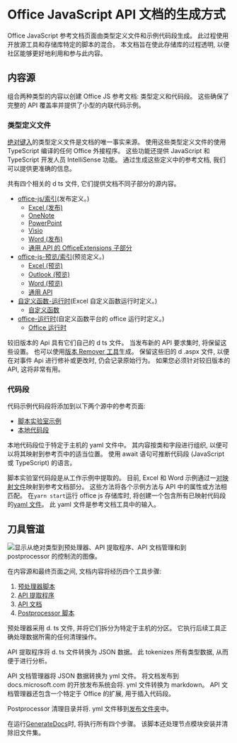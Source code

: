 # <a name="how-the-office-javascript-api-documentation-is-generated"></a>Office JavaScript API 文档的生成方式

Office JavaScript 参考文档页面由类型定义文件和示例代码段生成。 此过程使用开放源工具和存储库特定的脚本的混合。 本文档旨在使此存储库的过程透明, 以便社区能够更好地利用和参与此内容。

## <a name="content-sources"></a>内容源

组合两种类型的内容以创建 Office JS 参考文档: 类型定义和代码段。 这些确保了完整的 API 覆盖率并提供了小型的内联代码示例。

### <a name="type-definition-files"></a>类型定义文件

[绝对键入](https://github.com/DefinitelyTyped/DefinitelyTyped)的类型定义文件是文档的唯一事实来源。 使用这些类型定义文件的使用 TypeScript 编译的任何 Office 外接程序。 这些功能还提供 JavaScript 和 TypeScript 开发人员 IntelliSense 功能。 通过生成这些定义中的参考文档, 我们可以提供更准确的信息。

共有四个相关的 d ts 文件, 它们提供文档不同子部分的源内容。

- [office-js/索引](https://raw.githubusercontent.com/DefinitelyTyped/DefinitelyTyped/master/types/office-js/index.d.ts)(发布定义。)
  - [Excel (发布)](https://docs.microsoft.com/javascript/api/excel_release)
  - [OneNote](https://docs.microsoft.com/javascript/api/onenote)
  - [PowerPoint](https://docs.microsoft.com/javascript/api/powerpoint)
  - [Visio](https://docs.microsoft.com/javascript/api/visio)
  - [Word (发布)](https://docs.microsoft.com/javascript/api/word_release)
  - [通用 API 的 OfficeExtensions 子部分](https://docs.microsoft.com/javascript/api/office)
- [office-js-预览/索引](https://raw.githubusercontent.com/DefinitelyTyped/DefinitelyTyped/master/types/office-js-preview/index.d.ts)(预览定义。)
  - [Excel (预览)](https://docs.microsoft.com/javascript/api/excel)
  - [Outlook (预览)](https://docs.microsoft.com/javascript/api/outlook)
  - [Word (预览)](https://docs.microsoft.com/javascript/api/word)
  - [通用 API](https://docs.microsoft.com/javascript/api/office)
- [自定义函数-运行时](https://github.com/DefinitelyTyped/DefinitelyTyped/blob/master/types/custom-functions-runtime/index.d.ts)(Excel 自定义函数运行时定义。)
  - [自定义函数](https://docs.microsoft.com/javascript/api/custom-functions-runtime)
- [office-运行时](https://github.com/DefinitelyTyped/DefinitelyTyped/blob/master/types/office-runtime/index.d.ts)(自定义函数平台的 office 运行时定义。)
  - [Office 运行时](https://docs.microsoft.com/javascript/api/office-runtime)

较旧版本的 Api 具有它们自己的 d ts 文件。 当发布新的 API 要求集时, 将保留这些设置。 也可以使用[版本 Remover 工具](https://github.com/OfficeDev/office-js-docs-reference/blob/master/generate-docs/tools/VersionRemover.ts)生成。 保留这些旧的 d .aspx 文件, 以便在对事件 Api 进行修补或更改时, 仍会记录原始行为。 如果您必须针对较旧版本的 API, 这将非常有用。

### <a name="code-snippets"></a>代码段

代码示例代码段将添加到以下两个源中的参考页面:

- [脚本实验室示例](https://github.com/OfficeDev/office-js-snippets)
- [本地代码段](https://github.com/OfficeDev/office-js-docs-reference/tree/master/docs/code-snippets)

本地代码段位于特定于主机的 yaml 文件中。 其内容按类和字段进行组织, 以便可以将其映射到参考页中的适当位置。 使用 await 语句可推断代码段 (JavaScript 或 TypeScript) 的语言。

脚本实验室代码段是从工作示例中提取的。 目前, Excel 和 Word 示例通过一[对映射文件](https://github.com/OfficeDev/office-js-snippets/tree/master/snippet-extractor-metadata)映射到参考文档部分。 这些方法将各个示例方法与 API 中的属性或方法相匹配。 在`yarn start`运行 office js 存储库时, 将创建一个包含所有已映射代码段的[yaml 文件](https://github.com/OfficeDev/office-js-snippets/blob/master/snippet-extractor-output/snippets.yaml)。 此 yaml 文件是参考文档工具中的输入。

## <a name="tooling-pipeline"></a>刀具管道

![显示从绝对类型到预处理器、API 提取程序、API 文档管理和到 postprocessor 的控制流的图像。](ToolingPipeline.png)

在内容源和最终页面之间, 文档内容将经历四个工具步骤:

1. [预处理器脚本](https://github.com/OfficeDev/office-js-docs-reference/blob/master/generate-docs/scripts/preprocessor.ts)
1. [API 提取程序](https://api-extractor.com/)
1. [API 文档](https://github.com/microsoft/web-build-tools/blob/master/apps/api-documenter/README.md)
1. [Postprocessor 脚本](https://github.com/OfficeDev/office-js-docs-reference/blob/master/generate-docs/scripts/postprocessor.ts)

预处理器采用 d. ts 文件, 并将它们拆分为特定于主机的分区。 它执行后续工具正确处理数据所需的任何清理操作。

API 提取程序将 d. ts 文件转换为 JSON 数据。 此 tokenizes 所有类型数据, 从而便于进行分析。

API 文档管理器将 JSON 数据转换为 yml 文件。 将文档发布到 docs.microsoft.com 的开放发布系统会将. yml 文件转换为 markdown。 API 文档管理器还包含一个特定于 Office 的扩展, 用于插入代码段。

Postprocessor 清理目录并将. yml 文件移到[发布文件夹](https://github.com/OfficeDev/office-js-docs-reference/tree/master/docs/docs-ref-autogen)中。

在运行[GenerateDocs](https://github.com/OfficeDev/office-js-docs-reference/blob/master/generate-docs/GenerateDocs.cmd)时, 将执行所有四个步骤。 该脚本还处理节点模块安装并清除旧文件集。
